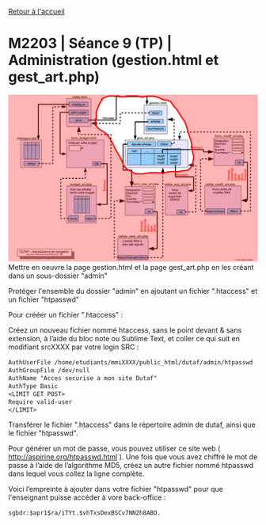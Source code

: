 [Retour à l'accueil](README.md)

# M2203 | Séance 9 (TP) | Administration (gestion.html et gest_art.php)
![GitHub Logo](/plangestion-gest_art.png)
Mettre en oeuvre la page gestion.html et la page gest_art.php en les créant dans un sous-dossier "admin"

Protéger l'ensemble du dossier "admin" en ajoutant un fichier ".htaccess" et un fichier "htpasswd"

Pour crééer un fichier ".htaccess" :

Créez un nouveau fichier nommé htaccess, sans le point devant & sans extension, à l’aide du bloc note ou Sublime Text, et coller ce qui suit en modifiant srcXXXX par votre login SRC :

```
AuthUserFile /home/etudiants/mmiXXXX/public_html/dutaf/admin/htpasswd
AuthGroupFile /dev/null
AuthName "Acces securise a mon site Dutaf"
AuthType Basic
<LIMIT GET POST>
Require valid-user
</LIMIT>
```

Transférer le fichier ".htaccess" dans le répertoire admin de dutaf, ainsi que le fichier "htpasswd".

Pour générer un mot de passe, vous pouvez utiliser ce site web ( http://aspirine.org/htpasswd.html ). Une fois que vous avez chiffré le mot de passe à l’aide de l’algorithme MD5, créez un autre fichier nommé htpasswd dans lequel vous collez la ligne complète.

Voici l’empreinte  à ajouter dans votre fichier "htpasswd" pour que l'enseignant puisse accéder à vore back-office :

```
sgbdr:$apr1$ra/iTYt.$vhTxsDexBSCv7NN2h8ABO.
```
